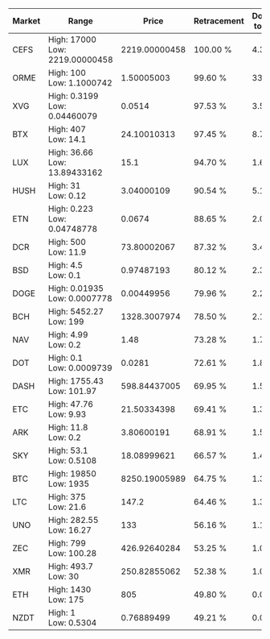 | Market | Range | Price| Retracement | Doubles to 50% |
| --- | --- | --- | --- | --- |
| CEFS | High: 17000<br />Low: 2219.00000458 | 2219.00000458 | 100.00 % | 4.33 |
| ORME | High: 100<br />Low: 1.1000742 | 1.50005003 | 99.60 % | 33.70 |
| XVG | High: 0.3199<br />Low: 0.04460079 | 0.0514 | 97.53 % | 3.55 |
| BTX | High: 407<br />Low: 14.1 | 24.10010313 | 97.45 % | 8.74 |
| LUX | High: 36.66<br />Low: 13.89433162 | 15.1 | 94.70 % | 1.67 |
| HUSH | High: 31<br />Low: 0.12 | 3.04000109 | 90.54 % | 5.12 |
| ETN | High: 0.223<br />Low: 0.04748778 | 0.0674 | 88.65 % | 2.01 |
| DCR | High: 500<br />Low: 11.9 | 73.80002067 | 87.32 % | 3.47 |
| BSD | High: 4.5<br />Low: 0.1 | 0.97487193 | 80.12 % | 2.36 |
| DOGE | High: 0.01935<br />Low: 0.0007778 | 0.00449956 | 79.96 % | 2.24 |
| BCH | High: 5452.27<br />Low: 199 | 1328.3007974 | 78.50 % | 2.13 |
| NAV | High: 4.99<br />Low: 0.2 | 1.48 | 73.28 % | 1.75 |
| DOT | High: 0.1<br />Low: 0.0009739 | 0.0281 | 72.61 % | 1.80 |
| DASH | High: 1755.43<br />Low: 101.97 | 598.84437005 | 69.95 % | 1.55 |
| ETC | High: 47.76<br />Low: 9.93 | 21.50334398 | 69.41 % | 1.34 |
| ARK | High: 11.8<br />Low: 0.2 | 3.80600191 | 68.91 % | 1.58 |
| SKY | High: 53.1<br />Low: 0.5108 | 18.08999621 | 66.57 % | 1.48 |
| BTC | High: 19850<br />Low: 1935 | 8250.19005989 | 64.75 % | 1.32 |
| LTC | High: 375<br />Low: 21.6 | 147.2 | 64.46 % | 1.35 |
| UNO | High: 282.55<br />Low: 16.27 | 133 | 56.16 % | 1.12 |
| ZEC | High: 799<br />Low: 100.28 | 426.92640284 | 53.25 % | 1.05 |
| XMR | High: 493.7<br />Low: 30 | 250.82855062 | 52.38 % | 1.04 |
| ETH | High: 1430<br />Low: 175 | 805 | 49.80 % | 0.00 |
| NZDT | High: 1<br />Low: 0.5304 | 0.76889499 | 49.21 % | 0.00 |
